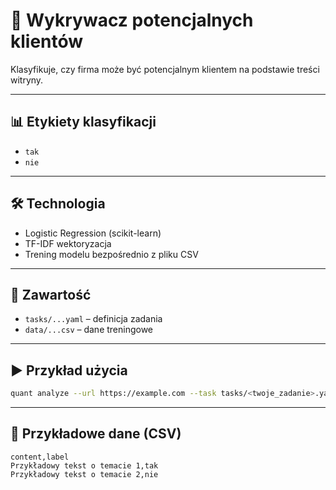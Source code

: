 # 🤖 Wykrywacz potencjalnych klientów

Klasyfikuje, czy firma może być potencjalnym klientem na podstawie treści witryny.

---

## 📊 Etykiety klasyfikacji

- `tak`
- `nie`

---

## 🛠️ Technologia

- Logistic Regression (scikit-learn)
- TF-IDF wektoryzacja
- Trening modelu bezpośrednio z pliku CSV

---

## 📂 Zawartość

- `tasks/...yaml` – definicja zadania
- `data/...csv` – dane treningowe

---

## ▶️ Przykład użycia

```bash
quant analyze --url https://example.com --task tasks/<twoje_zadanie>.yaml
```

---

## 🧪 Przykładowe dane (CSV)

```csv
content,label
Przykładowy tekst o temacie 1,tak
Przykładowy tekst o temacie 2,nie
```